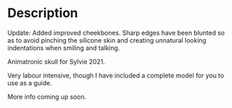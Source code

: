 # Description
Update: Added improved cheekbones. Sharp edges have been blunted so as to avoid pinching the silicone skin and creating unnatural looking indentations when smiling and talking.

Animatronic skull for Sylvie 2021.

Very labour intensive, though I have included a complete model for you to use as a guide.

More info coming up soon.
